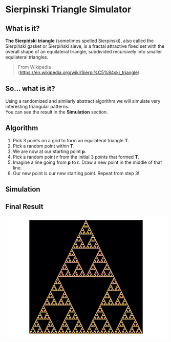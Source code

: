 # Sierpinski Triangle Simulator
## What is it?
**The Sierpiński triangle** (sometimes spelled Sierpinski), also called the Sierpiński gasket or Sierpiński sieve, is a fractal attractive fixed set with the overall shape of an equilateral triangle, subdivided recursively into smaller equilateral triangles. <br>
> From Wikipedia (https://en.wikipedia.org/wiki/Sierpi%C5%84ski_triangle)
## So... what is it?
Using a randomized and similarly abstract algorithm we will simulate very interesting triangular patterns. <br>
You can see the result in the **Simulation** section.
## Algorithm
1. Pick 3 points on a grid to form an equilateral triangle **T**.
2. Pick a random point within **T**.
3. We are now at our starting point **p**.
4. Pick a random point **r** from the initial 3 points that formed **T**.
5. Imagine a line going from **p** to **r**. Draw a new point in the middle of that line.
6. Our new point is our new starting point. Repeat from step 3!
## Simulation
## Final Result
![](2_20_result.png)

